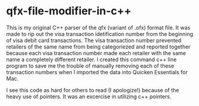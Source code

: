 # qfx-file-modifier-in-c++

This is my original C++ parser of the qfx (variant of .ofx) format file.  It was made to rip out the visa transaction idetification number from the beginning of visa debit card transactions.  The visa transaction number prevented retailers of the same name from being categoriezed and reported together because each visa transaction number made each retailer with the same name a completely different retailer.  I created this command c++ line program to save me the trouble of manually removing each of these transaction numbers when I imported the data into Quicken Essentials for Mac.  

I see this code as hard for others to read (I apologize!) because of the heavy use of pointers.  It was an excercise in utilizing c++ pointers.
